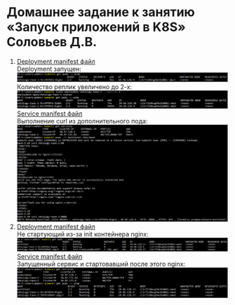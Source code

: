 # Домашнее задание к занятию «Запуск приложений в K8S» Соловьев Д.В.
1. [Deployment manifest файл](./kubernetes%20manifests/deployment.yaml)  
   Deployment запущен:  
   ![get pods](./pictures/get%20pods.PNG)  
   Количество реплик увеличено до 2-х:  
   ![scale](./pictures/scale.PNG)  
   [Service manifest файл](./kubernetes%20manifests/service.yml)  
   Выполнение curl из дополнительного пода:  
   ![curl](./pictures/curl.PNG)  
2. [Deployment manifest файл](./kubernetes%20manifests/deployment%202.yaml)  
   Не стартующий из-за init контейнера nginx:  
   ![get pods 2](./pictures/get%20pods%202.PNG)  
   [Service manifest файл](./kubernetes%20manifests/service%202.yml)  
   Запущенный сервис и стартовавший после этого nginx:  
   ![get pods 3](./pictures/get%20pods%203.PNG)
